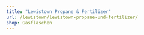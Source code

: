 ```yaml
---
title: "Lewistown Propane & Fertilizer"
url: /lewistown/lewistown-propane-und-fertilizer/
shop: Gasflaschen
---
```

